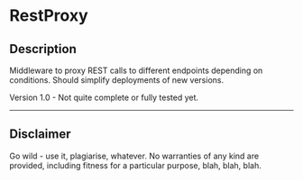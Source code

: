 # RestProxy

## Description

Middleware to proxy REST calls to different endpoints depending on conditions.  Should simplify deployments of new versions.

Version 1.0 - Not quite complete or fully tested yet.

***

## Disclaimer

Go wild - use it, plagiarise, whatever.
No warranties of any kind are provided, including fitness for a particular purpose, blah, blah, blah.
